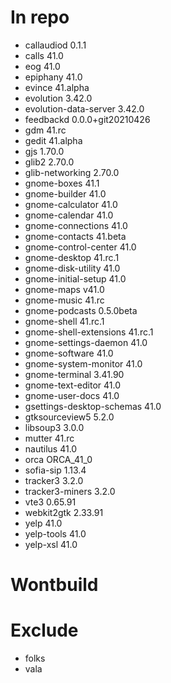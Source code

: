 # In repo
- callaudiod 0.1.1
- calls 41.0
- eog 41.0
- epiphany 41.0
- evince 41.alpha
- evolution 3.42.0
- evolution-data-server 3.42.0
- feedbackd 0.0.0+git20210426
- gdm 41.rc
- gedit 41.alpha
- gjs 1.70.0
- glib2 2.70.0
- glib-networking 2.70.0
- gnome-boxes 41.1
- gnome-builder 41.0
- gnome-calculator 41.0
- gnome-calendar 41.0
- gnome-connections 41.0
- gnome-contacts 41.beta
- gnome-control-center 41.0
- gnome-desktop 41.rc.1
- gnome-disk-utility 41.0
- gnome-initial-setup 41.0
- gnome-maps v41.0
- gnome-music 41.rc
- gnome-podcasts 0.5.0beta
- gnome-shell 41.rc.1
- gnome-shell-extensions 41.rc.1
- gnome-settings-daemon 41.0
- gnome-software 41.0
- gnome-system-monitor 41.0
- gnome-terminal 3.41.90
- gnome-text-editor 41.0
- gnome-user-docs 41.0
- gsettings-desktop-schemas 41.0
- gtksourceview5 5.2.0
- libsoup3 3.0.0
- mutter 41.rc
- nautilus 41.0
- orca ORCA_41_0
- sofia-sip 1.13.4
- tracker3 3.2.0
- tracker3-miners 3.2.0
- vte3 0.65.91
- webkit2gtk 2.33.91
- yelp 41.0
- yelp-tools 41.0
- yelp-xsl 41.0

# Wontbuild

# Exclude
- folks
- vala
